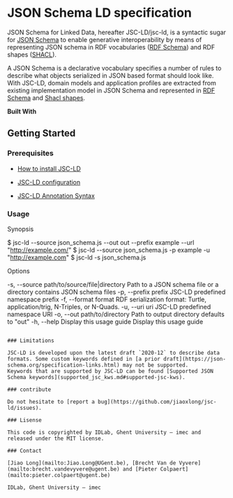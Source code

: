 # JSON Schema LD specification

JSON Schema for Linked Data, hereafter JSC-LD/jsc-ld, is a syntactic sugar for [JSON Schema](https://json-schema.org/) to enable generative interoperability
by means of representing JSON schema in RDF vocabularies ([RDF Schema](https://www.w3.org/TR/rdf-schema/)) and RDF
shapes ([SHACL](https://www.w3.org/TR/shacl/)).

A JSON Schema is a declarative vocabulary specifies a number of rules to describe what objects serialized in JSON based
format should look like. With JSC-LD, domain models and application profiles are extracted from existing
implementation model in JSON Schema and represented in [RDF Schema](https://www.w3.org/TR/rdf-schema/) and [Shacl shapes](https://www.w3.org/TR/shacl/).

**Built With**

## Getting Started

### Prerequisites


* [How to install JSC-LD](jsc_ld_installation.md#jsc-ld-installation)


* [JSC-LD configuration](jsc_ld_configuration.md#jsc-ld-configuration)


* [JSC-LD Annotation Syntax](jsc_ld_syntax.md#jsc-ld-syntax)

### Usage

Synopsis

$ jsc-ld --source json_schema.js --out out --prefix example --url
"http://example.com/"
$ jsc-ld --source json_schema.js -p example -u "http://example.com"
$ jsc-ld -s json_schema.js

Options

-s, --source path/to/source/file|directory   Path to a JSON schema file or a directory contains JSON schema files
-p, --prefix prefix                          JSC-LD predefined namespace prefix
-f, --format format                          RDF serialization format: Turtle, application/trig, N-Triples, or N-Quads.
-u, --uri uri                                JSC-LD predefined namespace URI
-o, --out path/to/directory                  Path to output directory defaults to "out"
-h, --help                                   Display this usage guide
                        Display this usage guide
```

### Limitations

JSC-LD is developed upon the latest draft `2020-12` to describe data formats. Some custom keywords defined in [a prior draft](https://json-schema.org/specification-links.html) may not be supported.
Keywords that are supported by JSC-LD can be found [Supported JSON Schema keywords](supported_jsc_kws.md#supported-jsc-kws).

### contribute

Do not hesitate to [report a bug](https://github.com/jiaoxlong/jsc-ld/issues).

### Lisense

This code is copyrighted by IDLab, Ghent University – imec and released under the MIT license.

### Contact

[Jiao Long](mailto:Jiao.Long@UGent.be), [Brecht Van de Vyvere](mailto:brecht.vandevyvere@ugent.be) and [Pieter Colpaert](mailto:pieter.colpaert@ugent.be)

IDLab, Ghent University – imec
